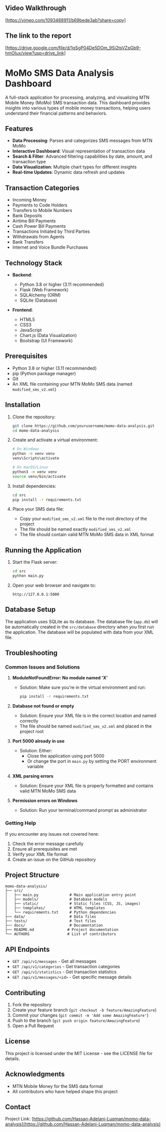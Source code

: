 ## Video Walkthrough

[https://vimeo.com/1093488911/b69bede3ab?share=copy]

## The link to the report

[https://drive.google.com/file/d/1qSgP04De5DOm_9Si2tsVZpGb9-hmOIux/view?usp=drive_link]

# MoMo SMS Data Analysis Dashboard

A full-stack application for processing, analyzing, and visualizing MTN Mobile Money (MoMo) SMS transaction data. This dashboard provides insights into various types of mobile money transactions, helping users understand their financial patterns and behaviors.

## Features

- **Data Processing**: Parses and categorizes SMS messages from MTN MoMo
- **Interactive Dashboard**: Visual representation of transaction data
- **Search & Filter**: Advanced filtering capabilities by date, amount, and transaction type
- **Data Visualization**: Multiple chart types for different insights
- **Real-time Updates**: Dynamic data refresh and updates

## Transaction Categories

- Incoming Money
- Payments to Code Holders
- Transfers to Mobile Numbers
- Bank Deposits
- Airtime Bill Payments
- Cash Power Bill Payments
- Transactions Initiated by Third Parties
- Withdrawals from Agents
- Bank Transfers
- Internet and Voice Bundle Purchases

## Technology Stack

- **Backend**:
  - Python 3.8 or higher (3.11 recommended)
  - Flask (Web Framework)
  - SQLAlchemy (ORM)
  - SQLite (Database)

- **Frontend**:
  - HTML5
  - CSS3
  - JavaScript
  - Chart.js (Data Visualization)
  - Bootstrap (UI Framework)

## Prerequisites

- Python 3.8 or higher (3.11 recommended)
- pip (Python package manager)
- Git
- An XML file containing your MTN MoMo SMS data (named `modified_sms_v2.xml`)

## Installation

1. Clone the repository:
   ```bash
   git clone https://github.com/yourusername/momo-data-analysis.git
   cd momo-data-analysis
   ```

2. Create and activate a virtual environment:
   ```bash
   # On Windows
   python -m venv venv
   venv\Scripts\activate

   # On macOS/Linux
   python3 -m venv venv
   source venv/bin/activate
   ```

3. Install dependencies:
   ```bash
   cd src
   pip install -r requirements.txt
   ```

4. Place your SMS data file:
   - Copy your `modified_sms_v2.xml` file to the root directory of the project
   - The file should be named exactly `modified_sms_v2.xml`
   - The file should contain valid MTN MoMo SMS data in XML format

## Running the Application

1. Start the Flask server:
   ```bash
   cd src
   python main.py
   ```

2. Open your web browser and navigate to:
   ```
   http://127.0.0.1:5000
   ```

## Database Setup

The application uses SQLite as its database. The database file (`app.db`) will be automatically created in the `src/database` directory when you first run the application. The database will be populated with data from your XML file.

## Troubleshooting

### Common Issues and Solutions

1. **ModuleNotFoundError: No module named 'X'**
   - Solution: Make sure you're in the virtual environment and run:
     ```bash
     pip install -r requirements.txt
     ```

2. **Database not found or empty**
   - Solution: Ensure your XML file is in the correct location and named correctly
   - The file should be named `modified_sms_v2.xml` and placed in the project root

3. **Port 5000 already in use**
   - Solution: Either:
     - Close the application using port 5000
     - Or change the port in `main.py` by setting the PORT environment variable

4. **XML parsing errors**
   - Solution: Ensure your XML file is properly formatted and contains valid MTN MoMo SMS data

5. **Permission errors on Windows**
   - Solution: Run your terminal/command prompt as administrator

### Getting Help

If you encounter any issues not covered here:
1. Check the error message carefully
2. Ensure all prerequisites are met
3. Verify your XML file format
4. Create an issue on the GitHub repository

## Project Structure

```
momo-data-analysis/
├── src/
│   ├── main.py              # Main application entry point
│   ├── models/              # Database models
│   ├── static/              # Static files (CSS, JS, images)
│   ├── templates/           # HTML templates
│   └── requirements.txt     # Python dependencies
├── data/                    # Data files
├── tests/                   # Test files
├── docs/                    # Documentation
├── README.md               # Project documentation
└── AUTHORS                 # List of contributors
```

## API Endpoints

- `GET /api/v1/messages` - Get all messages
- `GET /api/v1/categories` - Get transaction categories
- `GET /api/v1/statistics` - Get transaction statistics
- `GET /api/v1/messages/<id>` - Get specific message details

## Contributing

1. Fork the repository
2. Create your feature branch (`git checkout -b feature/AmazingFeature`)
3. Commit your changes (`git commit -m 'Add some AmazingFeature'`)
4. Push to the branch (`git push origin feature/AmazingFeature`)
5. Open a Pull Request

## License

This project is licensed under the MIT License - see the LICENSE file for details.

## Acknowledgments

- MTN Mobile Money for the SMS data format
- All contributors who have helped shape this project


## Contact

Project Link: [https://github.com/Hassan-Adelani-Luqman/momo-data-analysis](https://github.com/Hassan-Adelani-Luqman/momo-data-analysis) 